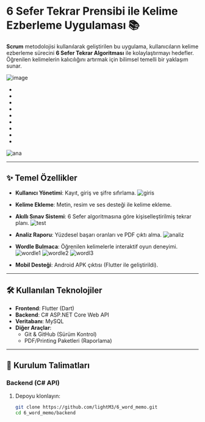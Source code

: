 # 6 Sefer Tekrar Prensibi ile Kelime Ezberleme Uygulaması 📚

**Scrum** metodolojisi kullanılarak geliştirilen bu uygulama, kullanıcıların kelime ezberleme sürecini **6 Sefer Tekrar Algoritması** ile kolaylaştırmayı hedefler. Öğrenilen kelimelerin kalıcılığını artırmak için bilimsel temelli bir yaklaşım sunar.

![image](https://github.com/user-attachments/assets/e91d97e2-7023-4ac6-8e68-55abe0a6bcc3)


-
-
-
-
-
-
-
-
-
![ana](https://github.com/user-attachments/assets/2e588c25-3a53-4c9b-a66e-00d032faaa8d)


---

## ✨ Temel Özellikler
- **Kullanıcı Yönetimi**: Kayıt, giriş ve şifre sıfırlama.
![giris](https://github.com/user-attachments/assets/865f06ad-4f1b-467d-b08d-9103db28f1e6)

- **Kelime Ekleme**: Metin, resim ve ses desteği ile kelime ekleme.

- **Akıllı Sınav Sistemi**: 6 Sefer algoritmasına göre kişiselleştirilmiş tekrar planı.
![test](https://github.com/user-attachments/assets/47073abd-d922-41f6-b68d-81047b9b330d)

- **Analiz Raporu**: Yüzdesel başarı oranları ve PDF çıktı alma.
![analiz](https://github.com/user-attachments/assets/913c2be7-6af7-4ab4-8a31-810f12176eb7)

- **Wordle Bulmaca**: Öğrenilen kelimelerle interaktif oyun deneyimi.
![wordle1](https://github.com/user-attachments/assets/2423db70-da37-4b86-903d-1e6bdadd1950)
![wordle2](https://github.com/user-attachments/assets/fad25330-ee0c-41ca-a387-85ac0739167f)
![wordl3](https://github.com/user-attachments/assets/eed463f4-4afa-4bca-b4c6-76f273a3b65b)

- **Mobil Desteği**: Android APK çıktısı (Flutter ile geliştirildi).

---

## 🛠️ Kullanılan Teknolojiler
- **Frontend**: Flutter (Dart)
- **Backend**: C# ASP.NET Core Web API
- **Veritabanı**: MySQL
- **Diğer Araçlar**: 
  - Git & GitHub (Sürüm Kontrol)
  - PDF/Printing Paketleri (Raporlama)

---

## 🚀 Kurulum Talimatları

### Backend (C# API)
1. Depoyu klonlayın:
   ```bash
   git clone https://github.com/lightM3/6_word_memo.git
   cd 6_word_memo/backend
